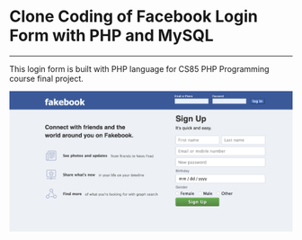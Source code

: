 #  Clone Coding of Facebook Login Form with PHP and MySQL
---
This login form is built with PHP language for CS85 PHP Programming course final project.

![Fakebook Login page](sample/loginpage.png)

